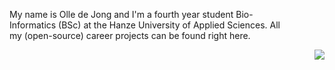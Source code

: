 <p align="left" style="width: 450px">
My name is Olle de Jong and I'm a fourth year student Bio-Informatics (BSc) at the Hanze University of Applied Sciences.  
All my (open-source) career projects can be found right here.
</p>
<p align="right">
  <img src="https://media.giphy.com/media/kkYbDLFmNvO4E/source.gif">
</p>
